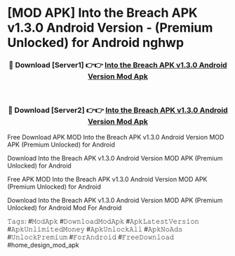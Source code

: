 # [MOD APK] Into the Breach APK v1.3.0 Android Version - (Premium Unlocked) for Android nghwp



<div align="center">
<h3>🔴 Download [Server1] 👉👉 <a href="https://momento.my/?title=Into_the_Breach_APK_v1.3.0_Android_Version">Into the Breach APK v1.3.0 Android Version Mod Apk</a></h3><br>

<h3>🔴 Download [Server2] 👉👉 <a href="https://momento.my/?title=Into_the_Breach_APK_v1.3.0_Android_Version">Into the Breach APK v1.3.0 Android Version Mod Apk</a></h3>
</div>



Free Download APK MOD Into the Breach APK v1.3.0 Android Version MOD APK (Premium Unlocked) for Android

Download Into the Breach APK v1.3.0 Android Version MOD APK (Premium Unlocked) for Android

Free APK MOD Into the Breach APK v1.3.0 Android Version MOD APK (Premium Unlocked) for Android

Download Into the Breach APK v1.3.0 Android Version MOD APK (Premium Unlocked) for Android Mod For Android

𝚃𝚊𝚐𝚜: #𝙼𝚘𝚍𝙰𝚙𝚔 #𝙳𝚘𝚠𝚗𝚕𝚘𝚊𝚍𝙼𝚘𝚍𝙰𝚙𝚔 #𝙰𝚙𝚔𝙻𝚊𝚝𝚎𝚜𝚝𝚅𝚎𝚛𝚜𝚒𝚘𝚗 #𝙰𝚙𝚔𝚄𝚗𝚕𝚒𝚖𝚒𝚝𝚎𝚍𝙼𝚘𝚗𝚎𝚢 #𝙰𝚙𝚔𝚄𝚗𝚕𝚘𝚌𝚔𝙰𝚕𝚕 #𝙰𝚙𝚔𝙽𝚘𝙰𝚍𝚜 #𝚄𝚗𝚕𝚘𝚌𝚔𝙿𝚛𝚎𝚖𝚒𝚞𝚖 #𝙵𝚘𝚛𝙰𝚗𝚍𝚛𝚘𝚒𝚍 #𝙵𝚛𝚎𝚎𝙳𝚘𝚠𝚗𝚕𝚘𝚊𝚍 #home_design_mod_apk
